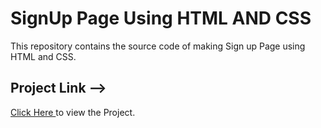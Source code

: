 # SignUp Page Using HTML AND CSS

This repository contains the source code of making Sign up Page using HTML and CSS.
<br>
<h2>Project Link --></h2><span><a href="https://aniketkumar7.github.io/SignUp-Page/"  target="_blank">Click Here </a> to view the Project.</span>
 
